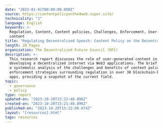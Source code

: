 ```yaml
---
date: "2023-01-01T00:00:00.000Z"
source: https://contentpolicyonthedweb.super.site/
technicality: "1"
language: English
keywords: >-
  Regulation, Content, Content policies, Challenges, Enforcement, User-generated
  content
title: "Regulating Decentralized Speech: Content Policy on the Decentralized Web"
length: 20 Pages
organization: The Decentralized Future Council (DFC)
description: >-
  This research report discusses the role of user-generated content in
  developing a decentralized internet via Web3 applications. The brief includes
  a systematic analysis of the challenges and benefits of content policies and
  enforcement strategies surrounding regulation in over 30 blockchain-based
  apps, providing a snapshot of the current field.
topic:
  - governance
  - policy
type: report
updated-on: "2023-10-20T15:21:40.896Z"
created-on: "2023-10-20T15:21:40.896Z"
published-on: "2023-10-20T15:22:08.074Z"
layout: "[resources].html"
tags: resources
---
```

